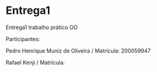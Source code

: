 # Entrega1
Entrega1 trabalho prático OO

Participantes: 

Pedro Henrique Muniz de Oliveira / Matrícula: 200059947

Rafael Kenji / Matrícula: 

